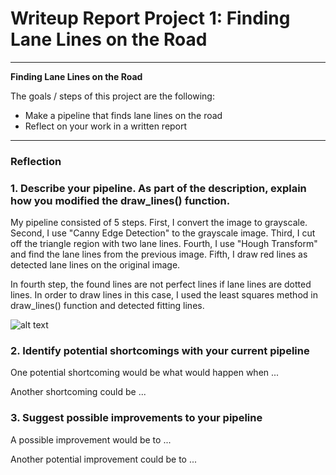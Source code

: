 # **Writeup Report Project 1: Finding Lane Lines on the Road**

---

**Finding Lane Lines on the Road**

The goals / steps of this project are the following:
* Make a pipeline that finds lane lines on the road
* Reflect on your work in a written report


[//]: # (Image References)

[image1]: ./examples/grayscale.jpg "Grayscale"
[image2]: ./examples/grayscale.jpg "Grayscale"

---

### Reflection

### 1. Describe your pipeline. As part of the description, explain how you modified the draw_lines() function.

My pipeline consisted of 5 steps.
 First, I convert the image to grayscale.
 Second, I use "Canny Edge Detection" to the grayscale image.
 Third, I cut off the triangle region with two lane lines.
 Fourth, I use "Hough Transform" and find the lane lines from the previous image.
 Fifth, I draw red lines as detected lane lines on the original image.

In fourth step, the found lines are not perfect lines if lane lines are dotted lines. In order to draw lines in this case, I used the least squares method in draw_lines() function and detected fitting lines.

![alt text][image1]


### 2. Identify potential shortcomings with your current pipeline


One potential shortcoming would be what would happen when ...

Another shortcoming could be ...


### 3. Suggest possible improvements to your pipeline

A possible improvement would be to ...

Another potential improvement could be to ...
